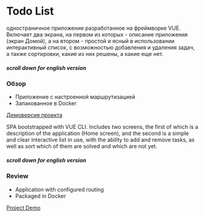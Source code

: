 # Todo List
одностраничное приложение разработанное на фреймворке VUE.
Включает два экрана, на первом из которых - описание приложения (экран Домой), а на втором - простой и ясный в использовании интерактивный список, с возможностью добавления и удаления задач, а также сортировки, какие из них решены, а какие еще нет.
##### scroll down for english version
### Обзор
 
* Приложение с настроенной маршрутизацией
* Запакованное в Docker

[Демоверсия проекта](https://olgastrelk.github.io/TodoList/)

SPA bootstrapped with VUE CLI.
Includes two screens, the first of which is a description of the application (Home screen), and the second is a simple and clear interactive list in use, with the ability to add and remove tasks, as well as sort which of them are solved and which are not yet.
##### scroll down for english version
### Review
 
* Application with configured routing
* Packaged in Docker

[Project Demo](https://olgastrelk.github.io/TodoList/)
